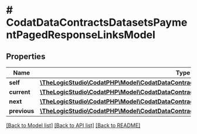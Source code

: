# # CodatDataContractsDatasetsPaymentPagedResponseLinksModel

## Properties

Name | Type | Description | Notes
------------ | ------------- | ------------- | -------------
**self** | [**\TheLogicStudio\CodatPHP\Model\CodatDataContractsDatasetsPaymentPagedResponseHrefModel**](CodatDataContractsDatasetsPaymentPagedResponseHrefModel.md) |  | [optional]
**current** | [**\TheLogicStudio\CodatPHP\Model\CodatDataContractsDatasetsPaymentPagedResponseHrefModel**](CodatDataContractsDatasetsPaymentPagedResponseHrefModel.md) |  | [optional]
**next** | [**\TheLogicStudio\CodatPHP\Model\CodatDataContractsDatasetsPaymentPagedResponseHrefModel**](CodatDataContractsDatasetsPaymentPagedResponseHrefModel.md) |  | [optional]
**previous** | [**\TheLogicStudio\CodatPHP\Model\CodatDataContractsDatasetsPaymentPagedResponseHrefModel**](CodatDataContractsDatasetsPaymentPagedResponseHrefModel.md) |  | [optional]

[[Back to Model list]](../../README.md#models) [[Back to API list]](../../README.md#endpoints) [[Back to README]](../../README.md)
